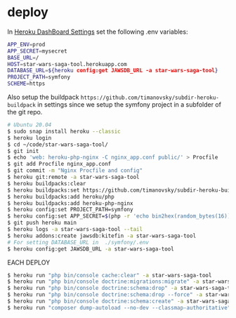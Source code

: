 # deploy

In [Heroku DashBoard Settings](https://dashboard.heroku.com/apps/star-wars-saga-tool/settings) set the following .env
variables:

```bash
APP_ENV=prod
APP_SECRET=mysecret
BASE_URL=/
HOST=star-wars-saga-tool.herokuapp.com
DATABASE_URL=${heroku config:get JAWSDB_URL -a star-wars-saga-tool}
PROJECT_PATH=symfony
SCHEME=https
```
Also setup the buildpack `https://github.com/timanovsky/subdir-heroku-buildpack` in settings since we setup the symfony
project in a subfolder of the git repo. 

```bash
# Ubuntu 20.04
$ sudo snap install heroku --classic
$ heroku login
$ cd ~/code/star-wars-saga-tool/
$ git init
$ echo 'web: heroku-php-nginx -C nginx_app.conf public/' > Procfile
$ git add Procfile nginx_app.conf
$ git commit -m "Nginx Procfile and config"
$ heroku git:remote -a star-wars-saga-tool
$ heroku buildpacks:clear
$ heroku buildpacks:set https://github.com/timanovsky/subdir-heroku-buildpack
$ heroku buildpacks:add heroku/php
$ heroku buildpacks:add heroku-php-nginx
$ heroku config:set PROJECT_PATH=symfony
$ heroku config:set APP_SECRET=$(php -r 'echo bin2hex(random_bytes(16));') -a star-wars-saga-tool
$ git push heroku main 
$ heroku logs -a star-wars-saga-tool --tail
$ heroku addons:create jawsdb:kitefin -a star-wars-saga-tool
# For setting DATABASE_URL in  ./symfony/.env
$ heroku config:get JAWSDB_URL -a star-wars-saga-tool
```

EACH DEPLOY

```bash
$ heroku run "php bin/console cache:clear" -a star-wars-saga-tool
$ heroku run "php bin/console doctrine:migrations:migrate" -a star-wars-saga-tool
$ heroku run "php bin/console doctrine:schema:drop" -a star-wars-saga-tool
$ heroku run "php bin/console doctrine:schema:drop --force" -a star-wars-saga-tool
$ heroku run "php bin/console doctrine:schema:create" -a star-wars-saga-tool
$ heroku run "composer dump-autoload --no-dev --classmap-authoritative" -a star-wars-saga-tool
```
